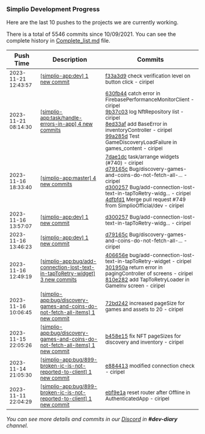 
### Simplio Development Progress

Here are the last 10 pushes to the projects we are currently working.

There is a total of 5546 commits since 10/09/2021. You can see the complete history in
 [Complete_list.md](Complete_list.md) file.

| Push Time | Description | Commits |
| --- | --- | --- |
| <sub>2023-11-21 12:43:57</sub> | <sub>[[simplio-app:dev] 1 new commit](https://github.com/SimplioOfficial/simplio-app/commit/f33a3d991e1fa8b2ad82ed745a1c65b5fd7b6658)</sub> | <sub>[f33a3d9](https://github.com/SimplioOfficial/simplio-app/commit/f33a3d991e1fa8b2ad82ed745a1c65b5fd7b6658) check verification level on button click - ciripel</sub> |
| <sub>2023-11-21 08:14:30</sub> | <sub>[[simplio-app:task/handle-errors-in-app] 4 new commits](https://github.com/SimplioOfficial/simplio-app/compare/630fb44fd74a^...99a285d00e05)</sub> | <sub>[630fb44](https://github.com/SimplioOfficial/simplio-app/commit/630fb44fd74a4badac5652f29a32eae6aaacd952) catch error in FirebasePerformanceMonitorClient - ciripel<br>[9b37c03](https://github.com/SimplioOfficial/simplio-app/commit/9b37c03fbcf1b66e35e970411ff70e0e95532bac) log NftRepository list - ciripel<br>[8ed33af](https://github.com/SimplioOfficial/simplio-app/commit/8ed33af8a79f93d7421e6cd486220585a8a621a8) add BaseError in inventoryController - ciripel<br>[99a285d](https://github.com/SimplioOfficial/simplio-app/commit/99a285d00e05956440487915ccd6089d3737f08f) Test GameDiscoveryLoadFailure in games_content - ciripel</sub> |
| <sub>2023-11-16 18:33:40</sub> | <sub>[[simplio-app:master] 4 new commits](https://github.com/SimplioOfficial/simplio-app/compare/d40853f8680a...4dfbfd17f657)</sub> | <sub>[7dae1dc](https://github.com/SimplioOfficial/simplio-app/commit/7dae1dcfd8595e37ef43583df341490bceadd356) task/arrange widgets (#740) - ciripel<br>[d79165c](https://github.com/SimplioOfficial/simplio-app/commit/d79165c14235d5c3a81a0fe127bc641b7879fdcc) Bug/discovery-games-and-coins-do-not-fetch-all-... - ciripel<br>[d300257](https://github.com/SimplioOfficial/simplio-app/commit/d3002574d63958575cc3d8f98b0488a219c671b4) Bug/add-connection-lost-text-in-tapToRetry-widg... - ciripel<br>[4dfbfd1](https://github.com/SimplioOfficial/simplio-app/commit/4dfbfd17f657ae4630c3cc75c79ac322bada4897) Merge pull request #749 from SimplioOfficial/dev - ciripel</sub> |
| <sub>2023-11-16 13:57:07</sub> | <sub>[[simplio-app:dev] 1 new commit](https://github.com/SimplioOfficial/simplio-app/commit/d3002574d63958575cc3d8f98b0488a219c671b4)</sub> | <sub>[d300257](https://github.com/SimplioOfficial/simplio-app/commit/d3002574d63958575cc3d8f98b0488a219c671b4) Bug/add-connection-lost-text-in-tapToRetry-widg... - ciripel</sub> |
| <sub>2023-11-16 13:46:23</sub> | <sub>[[simplio-app:dev] 1 new commit](https://github.com/SimplioOfficial/simplio-app/commit/d79165c14235d5c3a81a0fe127bc641b7879fdcc)</sub> | <sub>[d79165c](https://github.com/SimplioOfficial/simplio-app/commit/d79165c14235d5c3a81a0fe127bc641b7879fdcc) Bug/discovery-games-and-coins-do-not-fetch-all-... - ciripel</sub> |
| <sub>2023-11-16 12:49:19</sub> | <sub>[[simplio-app:bug/add-connection-lost-text-in-tapToRetry-widget] 3 new commits](https://github.com/SimplioOfficial/simplio-app/compare/406656ee9f16^...810e282a2468)</sub> | <sub>[406656e](https://github.com/SimplioOfficial/simplio-app/commit/406656ee9f163c9e016b46b3d20563a0281c603a) bug/add-connection-lost-text-in-tapToRetry-widget - ciripel<br>[301950a](https://github.com/SimplioOfficial/simplio-app/commit/301950a213e694c327d3e4ff7560f5bb65770f89) return error in pagingController of screens - ciripel<br>[810e282](https://github.com/SimplioOfficial/simplio-app/commit/810e282a2468d0274a616fa2eb0ea9456486cc46) add TapToRetryLoader in GameInv screen - ciripel</sub> |
| <sub>2023-11-16 10:06:45</sub> | <sub>[[simplio-app:bug/discovery-games-and-coins-do-not-fetch-all-items] 1 new commit](https://github.com/SimplioOfficial/simplio-app/commit/72bd24227ec7a489d037ad6e3b1eedf3a93892bc)</sub> | <sub>[72bd242](https://github.com/SimplioOfficial/simplio-app/commit/72bd24227ec7a489d037ad6e3b1eedf3a93892bc) increased pageSize for games and assets to 20 - ciripel</sub> |
| <sub>2023-11-15 22:05:26</sub> | <sub>[[simplio-app:bug/discovery-games-and-coins-do-not-fetch-all-items] 1 new commit](https://github.com/SimplioOfficial/simplio-app/commit/b458e15eb6c1a497a52998e8a39d584a4b367c54)</sub> | <sub>[b458e15](https://github.com/SimplioOfficial/simplio-app/commit/b458e15eb6c1a497a52998e8a39d584a4b367c54) fix NFT pageSizes for discovery and inventory - ciripel</sub> |
| <sub>2023-11-14 21:05:30</sub> | <sub>[[simplio-app:bug/899-broken-ic-is-not-reported-to-client] 1 new commit](https://github.com/SimplioOfficial/simplio-app/commit/e884413668ff5e4086a874ba8cbb9951a8dff2ea)</sub> | <sub>[e884413](https://github.com/SimplioOfficial/simplio-app/commit/e884413668ff5e4086a874ba8cbb9951a8dff2ea) modified connection check - ciripel</sub> |
| <sub>2023-11-11 22:04:29</sub> | <sub>[[simplio-app:bug/899-broken-ic-is-not-reported-to-client] 1 new commit](https://github.com/SimplioOfficial/simplio-app/commit/ebf9e1a535611c1ef18f3ca0b3f40e8328f5761f)</sub> | <sub>[ebf9e1a](https://github.com/SimplioOfficial/simplio-app/commit/ebf9e1a535611c1ef18f3ca0b3f40e8328f5761f) reset router after Offline in AuthenticatedApp - ciripel</sub> |

_You can see more details and commits in our [Discord](https://discord.gg/aKhjuwZmdP) in **#dev-diary** channel._
